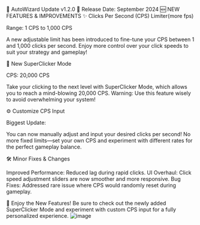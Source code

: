 🔄 AutoWizard Update v1.2.0
📅 Release Date: September 2024
🆕 NEW FEATURES & IMPROVEMENTS
✨ Clicks Per Second (CPS) Limiter(more fps)

Range: 1 CPS to 1,000 CPS

A new adjustable limit has been introduced to fine-tune your CPS between 1 and 1,000 clicks per second. Enjoy more control over your click speeds to suit your strategy and gameplay!

🚀 New SuperClicker Mode

CPS: 20,000 CPS

Take your clicking to the next level with SuperClicker Mode, which allows you to reach a mind-blowing 20,000 CPS. Warning: Use this feature wisely to avoid overwhelming your system!

⚙️ Customize CPS Input

Biggest Update:

You can now manually adjust and input your desired clicks per second! No more fixed limits—set your own CPS and experiment with different rates for the perfect gameplay balance.

🛠️ Minor Fixes & Changes

Improved Performance: Reduced lag during rapid clicks.
UI Overhaul: Click speed adjustment sliders are now smoother and more responsive.
Bug Fixes: Addressed rare issue where CPS would randomly reset during gameplay.

📢 Enjoy the New Features!
Be sure to check out the newly added SuperClicker Mode and experiment with custom CPS input for a fully personalized experience.
![image](https://github.com/user-attachments/assets/320070e0-70d3-422c-b468-e15fa9611ddc)
